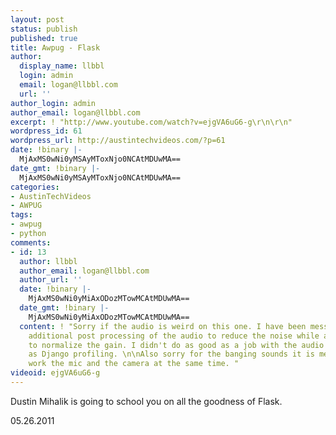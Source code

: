 ```yaml
---
layout: post
status: publish
published: true
title: Awpug - Flask
author:
  display_name: llbbl
  login: admin
  email: logan@llbbl.com
  url: ''
author_login: admin
author_email: logan@llbbl.com
excerpt: ! "http://www.youtube.com/watch?v=ejgVA6uG6-g\r\n\r\n"
wordpress_id: 61
wordpress_url: http://austintechvideos.com/?p=61
date: !binary |-
  MjAxMS0wNi0yMSAyMToxNjo0NCAtMDUwMA==
date_gmt: !binary |-
  MjAxMS0wNi0yMSAyMToxNjo0NCAtMDUwMA==
categories:
- AustinTechVideos
- AWPUG
tags:
- awpug
- python
comments:
- id: 13
  author: llbbl
  author_email: logan@llbbl.com
  author_url: ''
  date: !binary |-
    MjAxMS0wNi0yMiAxODozMTowMCAtMDUwMA==
  date_gmt: !binary |-
    MjAxMS0wNi0yMiAxODozMTowMCAtMDUwMA==
  content: ! "Sorry if the audio is weird on this one. I have been messing with some
    additional post processing of the audio to reduce the noise while allowing me
    to normalize the gain. I didn't do as good as a job with the audio on this one
    as Django profiling. \n\nAlso sorry for the banging sounds it is me trying to
    work the mic and the camera at the same time. "
videoid: ejgVA6uG6-g
---
```

<p>Dustin Mihalik is going to school you on all the goodness of Flask.</p>
<p>05.26.2011</p>
